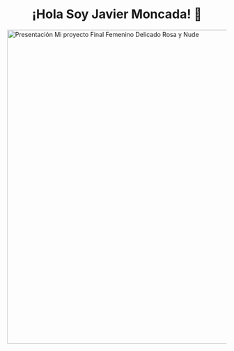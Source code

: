 <h1 align="center">¡Hola Soy Javier Moncada! 👋</h1>
<img width="1920" height="720" alt="Presentación Mi proyecto Final Femenino Delicado Rosa y Nude" src="https://github.com/user-attachments/assets/ac09a054-0697-4443-8eac-20b2ec8fa8ef" />

<!--
**jamv11/jamv11** is a ✨ _special_ ✨ repository because its `README.md` (this file) appears on your GitHub profile.

Here are some ideas to get you started:

- 🔭 I’m currently working on ...
- 🌱 I’m currently learning ...
- 👯 I’m looking to collaborate on ...
- 🤔 I’m looking for help with ...
- 💬 Ask me about ...
- 📫 How to reach me: ...
- 😄 Pronouns: ...
- ⚡ Fun fact: ...
-->
